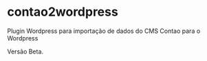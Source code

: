 # contao2wordpress
Plugin Wordpress para importação de dados do CMS Contao para o Wordpress

Versão Beta.
